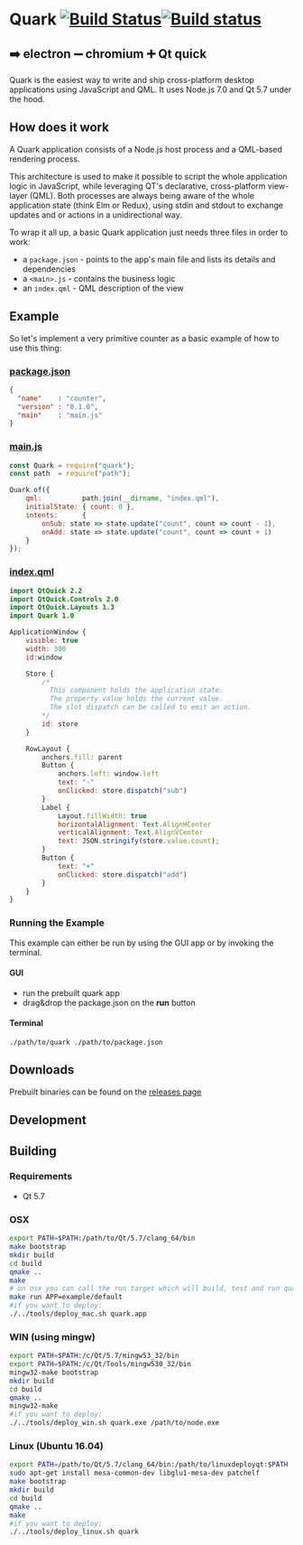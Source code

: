 # Quark [![Build Status](https://travis-ci.org/freemountain/quark.svg?branch=master)](https://travis-ci.org/freemountain/quark)[![Build status](https://ci.appveyor.com/api/projects/status/0o42xa30rxmhvdl6/branch/master?svg=true)](https://ci.appveyor.com/project/freemountain/quark/branch/master)
## :arrow_right: electron :heavy_minus_sign: chromium :heavy_plus_sign: Qt quick

Quark is the easiest way to write and ship cross-platform desktop applications using JavaScript and QML. It uses Node.js 7.0 and Qt 5.7 under the hood.

## How does it work
A Quark application consists of a Node.js host process and a QML-based rendering process.

This architecture is used to make it possible to script the whole application logic in JavaScript, while leveraging QT's declarative, cross-platform view-layer (QML).
Both processes are always being aware of the whole application state (think Elm or Redux), using stdin and stdout to exchange updates and or actions in a unidirectional way.

To wrap it all up, a basic Quark application just needs three files in order to work:


- a `package.json` - points to the app's main file and lists its details and dependencies
- a `<main>.js` - contains the business logic
- an `index.qml` - QML description of the view

## Example
So let's implement a very primitive counter as a basic example of how to use this thing:

### [package.json](https://github.com/freemountain/quark/blob/master/example/counter/package.json)
```json
{
  "name"    : "counter",
  "version" : "0.1.0",
  "main"    : "main.js"
}
```

### [main.js](https://github.com/freemountain/quark/blob/master/example/counter/main.js)
```js
const Quark = require("quark");
const path  = require("path");

Quark.of({
    qml:          path.join(__dirname, "index.qml"),
    initialState: { count: 0 },
    intents:      {
        onSub: state => state.update("count", count => count - 1),
        onAdd: state => state.update("count", count => count + 1)
    }
});
```

### [index.qml](https://github.com/freemountain/quark/blob/master/example/counter/index.qml)
```qml
import QtQuick 2.2
import QtQuick.Controls 2.0
import QtQuick.Layouts 1.3
import Quark 1.0

ApplicationWindow {
    visible: true
    width: 300
    id:window

    Store {
        /*
          This component holds the application state.
          The property value holds the current value.
          The slot dispatch can be called to emit an action.
        */
        id: store
    }

    RowLayout {
        anchors.fill: parent
        Button {
            anchors.left: window.left
            text: "-"
            onClicked: store.dispatch("sub")
        }
        Label {
            Layout.fillWidth: true
            horizontalAlignment: Text.AlignHCenter
            verticalAlignment: Text.AlignVCenter
            text: JSON.stringify(store.value.count);
        }
        Button {
            text: "+"
            onClicked: store.dispatch("add")
        }
    }
}
```
### Running the Example

This example can either be run by using the GUI app or by invoking the terminal.

#### GUI
- run the prebuilt quark app
- drag&drop the package.json on the __run__ button

#### Terminal
```
./path/to/quark ./path/to/package.json
```

## Downloads
Prebuilt binaries can be found on the [releases page](https://github.com/freemountain/quark/releases)

## Development
## Building
### Requirements
- Qt 5.7

### OSX
```bash
export PATH=$PATH:/path/to/Qt/5.7/clang_64/bin
make bootstrap
mkdir build
cd build
qmake ..
make
# on osx you can call the run target which will build, test and run quark
make run APP=example/default
#if you want to deploy:
./../tools/deploy_mac.sh quark.app
```

### WIN (using mingw)
```bash
export PATH=$PATH:/c/Qt/5.7/mingw53_32/bin
export PATH=$PATH:/c/Qt/Tools/mingw530_32/bin
mingw32-make bootstrap
mkdir build
cd build
qmake ..
mingw32-make
#if you want to deploy:
./../tools/deploy_win.sh quark.exe /path/to/node.exe
```

### Linux (Ubuntu 16.04)
```bash
export PATH=/path/to/Qt/5.7/clang_64/bin:/path/to/linuxdeployqt:$PATH
sudo apt-get install mesa-common-dev libglu1-mesa-dev patchelf
make bootstrap
mkdir build
cd build
qmake ..
make
#if you want to deploy:
./../tools/deploy_linux.sh quark
```
